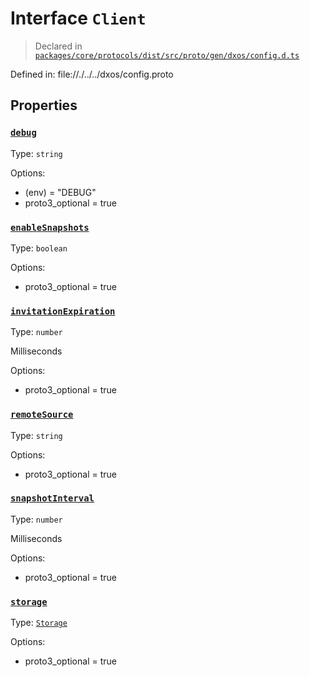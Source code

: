 # Interface `Client`
> Declared in [`packages/core/protocols/dist/src/proto/gen/dxos/config.d.ts`]()

Defined in:
   file://./../../dxos/config.proto
## Properties
### [`debug`]()
Type: `string`

Options:
  - (env) = "DEBUG"
  - proto3_optional = true
### [`enableSnapshots`]()
Type: `boolean`

Options:
  - proto3_optional = true
### [`invitationExpiration`]()
Type: `number`

Milliseconds

Options:
  - proto3_optional = true
### [`remoteSource`]()
Type: `string`

Options:
  - proto3_optional = true
### [`snapshotInterval`]()
Type: `number`

Milliseconds

Options:
  - proto3_optional = true
### [`storage`]()
Type: [`Storage`](/api/@dxos/config/interfaces/Storage)

Options:
  - proto3_optional = true